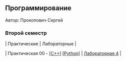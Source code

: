 ## Программирование

Автор: Прокопович Сергей
### Второй семестр

| Практические | Лабораторные |

| Практическая 00 - [[C++]](./Practice/00/C++/) [[Python]](./Practice/00/Python/) | [Лабораторная 4](./Lab/04/ReadMe.md) |
